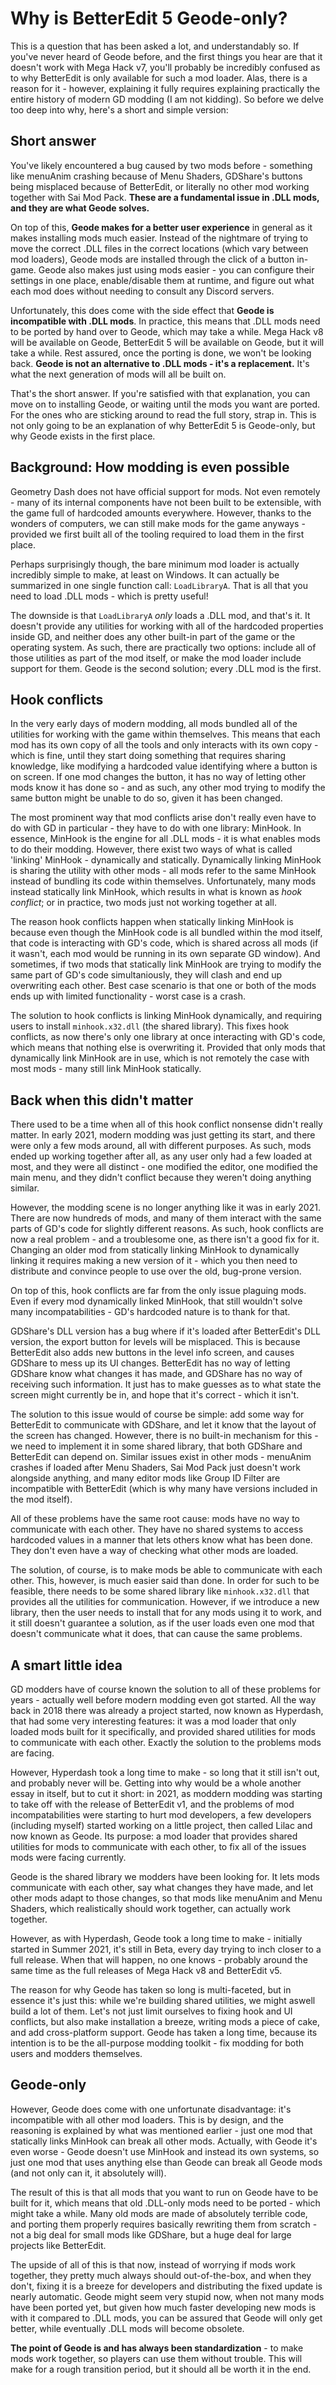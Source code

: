 # Why is BetterEdit 5 Geode-only?

This is a question that has been asked a lot, and understandably so. If you've never heard of Geode before, and the first things you hear are that it doesn't work with Mega Hack v7, you'll probably be incredibly confused as to why BetterEdit is only available for such a mod loader. Alas, there is a reason for it - however, explaining it fully requires explaining practically the entire history of modern GD modding (I am not kidding). So before we delve too deep into why, here's a short and simple version:

## Short answer

You've likely encountered a bug caused by two mods before - something like menuAnim crashing because of Menu Shaders, GDShare's buttons being misplaced because of BetterEdit, or literally no other mod working together with Sai Mod Pack. **These are a fundamental issue in .DLL mods, and they are what Geode solves.**

On top of this, **Geode makes for a better user experience** in general as it makes installing mods much easier. Instead of the nightmare of trying to move the correct .DLL files in the correct locations (which vary between mod loaders), Geode mods are installed through the click of a button in-game. Geode also makes just using mods easier - you can configure their settings in one place, enable/disable them at runtime, and figure out what each mod does without needing to consult any Discord servers.

Unfortunately, this does come with the side effect that **Geode is incompatible with .DLL mods**. In practice, this means that .DLL mods need to be ported by hand over to Geode, which may take a while. Mega Hack v8 will be available on Geode, BetterEdit 5 will be available on Geode, but it will take a while. Rest assured, once the porting is done, we won't be looking back. **Geode is not an alternative to .DLL mods - it's a replacement.** It's what the next generation of mods will all be built on.

That's the short answer. If you're satisfied with that explanation, you can move on to installing Geode, or waiting until the mods you want are ported. For the ones who are sticking around to read the full story, strap in. This is not only going to be an explanation of why BetterEdit 5 is Geode-only, but why Geode exists in the first place.

## Background: How modding is even possible

Geometry Dash does not have official support for mods. Not even remotely - many of its internal components have not been built to be extensible, with the game full of hardcoded amounts everywhere. However, thanks to the wonders of computers, we can still make mods for the game anyways - provided we first built all of the tooling required to load them in the first place.

Perhaps surprisingly though, the bare minimum mod loader is actually incredibly simple to make, at least on Windows. It can actually be summarized in one single function call: `LoadLibraryA`. That is all that you need to load .DLL mods - which is pretty useful!

The downside is that `LoadLibraryA` *only* loads a .DLL mod, and that's it. It doesn't provide any utilities for working with all of the hardcoded properties inside GD, and neither does any other built-in part of the game or the operating system. As such, there are practically two options: include all of those utilities as part of the mod itself, or make the mod loader include support for them. Geode is the second solution; every .DLL mod is the first.

## Hook conflicts

In the very early days of modern modding, all mods bundled all of the utilities for working with the game within themselves. This means that each mod has its own copy of all the tools and only interacts with its own copy - which is fine, until they start doing something that requires sharing knowledge, like modifying a hardcoded value identifying where a button is on screen. If one mod changes the button, it has no way of letting other mods know it has done so - and as such, any other mod trying to modify the same button might be unable to do so, given it has been changed.

The most prominent way that mod conflicts arise don't really even have to do with GD in particular - they have to do with one library: MinHook. In essence, MinHook is the engine for all .DLL mods - it is what enables mods to do their modding. However, there exist two ways of what is called 'linking' MinHook - dynamically and statically. Dynamically linking MinHook is sharing the utility with other mods - all mods refer to the same MinHook instead of bundling its code within themselves. Unfortunately, many mods instead statically link MinHook, which results in what is known as *hook conflict*; or in practice, two mods just not working together at all.

The reason hook conflicts happen when statically linking MinHook is because even though the MinHook code is all bundled within the mod itself, that code is interacting with GD's code, which is shared across all mods (if it wasn't, each mod would be running in its own separate GD window). And sometimes, if two mods that statically link MinHook are trying to modify the same part of GD's code simultaniously, they will clash and end up overwriting each other. Best case scenario is that one or both of the mods ends up with limited functionality - worst case is a crash.

The solution to hook conflicts is linking MinHook dynamically, and requiring users to install `minhook.x32.dll` (the shared library). This fixes hook conflicts, as now there's only one library at once interacting with GD's code, which means that nothing else is overwriting it. Provided that only mods that dynamically link MinHook are in use, which is not remotely the case with most mods - many still link MinHook statically.

## Back when this didn't matter

There used to be a time when all of this hook conflict nonsense didn't really matter. In early 2021, modern modding was just getting its start, and there were only a few mods around, all with different purposes. As such, mods ended up working together after all, as any user only had a few loaded at most, and they were all distinct - one modified the editor, one modified the main menu, and they didn't conflict because they weren't doing anything similar.

However, the modding scene is no longer anything like it was in early 2021. There are now hundreds of mods, and many of them interact with the same parts of GD's code for slightly different reasons. As such, hook conflicts are now a real problem - and a troublesome one, as there isn't a good fix for it. Changing an older mod from statically linking MinHook to dynamically linking it requires making a new version of it - which you then need to distribute and convince people to use over the old, bug-prone version.

On top of this, hook conflicts are far from the only issue plaguing mods. Even if every mod dynamically linked MinHook, that still wouldn't solve many incompatabilities - GD's hardcoded nature is to thank for that.

GDShare's DLL version has a bug where if it's loaded after BetterEdit's DLL version, the export button for levels will be misplaced. This is because BetterEdit also adds new buttons in the level info screen, and causes GDShare to mess up its UI changes. BetterEdit has no way of letting GDShare know what changes it has made, and GDShare has no way of receiving such information. It just has to make guesses as to what state the screen might currently be in, and hope that it's correct - which it isn't.

The solution to this issue would of course be simple: add some way for BetterEdit to communicate with GDShare, and let it know that the layout of the screen has changed. However, there is no built-in mechanism for this - we need to implement it in some shared library, that both GDShare and BetterEdit can depend on. Similar issues exist in other mods - menuAnim crashes if loaded after Menu Shaders, Sai Mod Pack just doesn't work alongside anything, and many editor mods like Group ID Filter are incompatible with BetterEdit (which is why many have versions included in the mod itself).

All of these problems have the same root cause: mods have no way to communicate with each other. They have no shared systems to access hardcoded values in a manner that lets others know what has been done. They don't even have a way of checking what other mods are loaded.

The solution, of course, is to make mods be able to communicate with each other. This, however, is much easier said than done. In order for such to be feasible, there needs to be some shared library like `minhook.x32.dll` that provides all the utilities for communication. However, if we introduce a new library, then the user needs to install that for any mods using it to work, and it still doesn't guarantee a solution, as if the user loads even one mod that doesn't communicate what it does, that can cause the same problems.

## A smart little idea

GD modders have of course known the solution to all of these problems for years - actually well before modern modding even got started. All the way back in 2018 there was already a project started, now known as Hyperdash, that had some very interesting features: it was a mod loader that only loaded mods built for it specifically, and provided shared utilities for mods to communicate with each other. Exactly the solution to the problems mods are facing.

However, Hyperdash took a long time to make - so long that it still isn't out, and probably never will be. Getting into why would be a whole another essay in itself, but to cut it short: in 2021, as moddern modding was starting to take off with the release of BetterEdit v1, and the problems of mod incompatabilities were starting to hurt mod developers, a few developers (including myself) started working on a little project, then called Lilac and now known as Geode. Its purpose: a mod loader that provides shared utilities for mods to communicate with each other, to fix all of the issues mods were facing currently.

Geode is the shared library we modders have been looking for. It lets mods communicate with each other, say what changes they have made, and let other mods adapt to those changes, so that mods like menuAnim and Menu Shaders, which realistically should work together, can actually work together.

However, as with Hyperdash, Geode took a long time to make - initially started in Summer 2021, it's still in Beta, every day trying to inch closer to a full release. When that will happen, no one knows - probably around the same time as the full releases of Mega Hack v8 and BetterEdit v5.

The reason for why Geode has taken so long is multi-faceted, but in essence it's just this: while we're building shared utilities, we might aswell build a lot of them. Let's not just limit ourselves to fixing hook and UI conflicts, but also make installation a breeze, writing mods a piece of cake, and add cross-platform support. Geode has taken a long time, because its intention is to be the all-purpose modding toolkit - fix modding for both users and modders themselves.

## Geode-only

However, Geode does come with one unfortunate disadvantage: it's incompatible with all other mod loaders. This is by design, and the reasoning is explained by what was mentioned earlier - just one mod that statically links MinHook can break all other mods. Actually, with Geode it's even worse - Geode doesn't use MinHook and instead its own systems, so just one mod that uses anything else than Geode can break all Geode mods (and not only can it, it absolutely will).

The result of this is that all mods that you want to run on Geode have to be built for it, which means that old .DLL-only mods need to be ported - which might take a while. Many old mods are made of absolutely terrible code, and porting them properly requires basically rewriting them from scratch - not a big deal for small mods like GDShare, but a huge deal for large projects like BetterEdit.

The upside of all of this is that now, instead of worrying if mods work together, they pretty much always should out-of-the-box, and when they don't, fixing it is a breeze for developers and distributing the fixed update is nearly automatic. Geode might seem very stupid now, when not many mods have been ported yet, but given how much faster developing new mods is with it compared to .DLL mods, you can be assured that Geode will only get better, while eventually .DLL mods will become obsolete.

**The point of Geode is and has always been standardization** - to make mods work together, so players can use them without trouble. This will make for a rough transition period, but it should all be worth it in the end.
